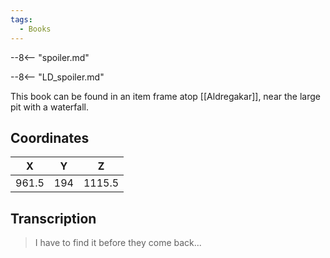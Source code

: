 ```yaml
---
tags:
  - Books
---
```


--8<-- "spoiler.md"

--8<-- "LD_spoiler.md"

This book can be found in an item frame atop [[Aldregakar]], near the large pit with a waterfall.

## Coordinates
| **X** | **Y** | **Z**  |
| :---: | :---: | :----: |
| 961.5 |  194  | 1115.5 |

## Transcription
> I have to find it before they come back...
